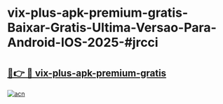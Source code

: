 # vix-plus-apk-premium-gratis-Baixar-Gratis-Ultima-Versao-Para-Android-IOS-2025-#jrcci

# <h2><a href="https://ainizakaria.my?title=vix-plus-apk-premium-gratis&ref=22M">🔗👉 🔴 vix-plus-apk-premium-gratis</a></h2>

[![acn](https://github.com/user-attachments/assets/0f9c940e-d8b0-45ae-aac7-cd30a18b3e1c)](https://ainizakaria.my?title=vix-plus-apk-premium-gratis&ref=22M)

